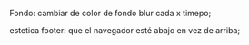 Fondo: cambiar de color de fondo blur cada x timepo;

estetica footer: que el navegador esté abajo en vez de arriba;
